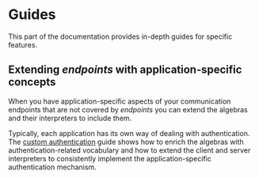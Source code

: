 # Guides

This part of the documentation provides in-depth guides for specific features.

## Extending *endpoints* with application-specific concepts

When you have application-specific aspects of your communication endpoints
that are not covered by *endpoints* you can extend the algebras and their
interpreters to include them.

Typically, each application has its own way of dealing with authentication.
The [custom authentication](guides/custom-authentication.md) guide shows how
to enrich the algebras with authentication-related vocabulary and how to
extend the client and server interpreters to consistently implement the
application-specific authentication mechanism.
